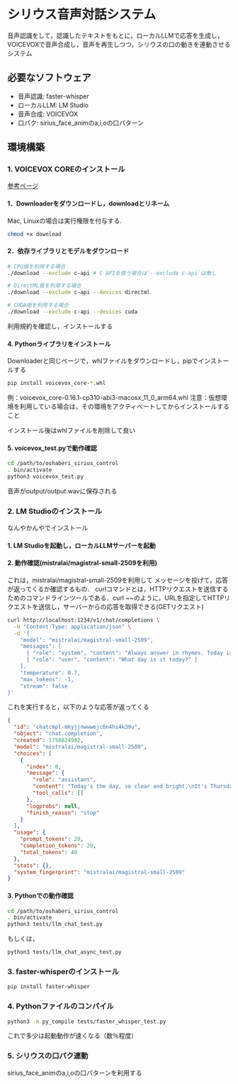 # シリウス音声対話システム

<!-- 実装すること -->
音声認識をして，認識したテキストをもとに，ローカルLLMで応答を生成し，
VOICEVOXで音声合成し，音声を再生しつつ，シリウスの口の動きを連動させるシステム

## 必要なソフトウェア
- 音声認識: faster-whisper
- ローカルLLM: LM Studio
- 音声合成: VOICEVOX
- 口パク: sirius_face_animのa,i,oの口パターン

## 環境構築
### 1. VOICEVOX COREのインストール
[参考ページ](https://github.com/VOICEVOX/voicevox_core/blob/main/docs/guide/user/usage.md)

#### 1．Downloaderをダウンロードし，downloadとリネーム
Mac, Linuxの場合は実行権限を付与する.
``` bash
chmod +x download
```

#### 2．依存ライブラリとモデルをダウンロード
``` bash
# CPU版を利用する場合
./download --exclude c-api # C APIを使う場合は`--exclude c-api`は無し

# DirectML版を利用する場合
./download --exclude c-api --devices directml

# CUDA版を利用する場合
./download --exclude c-api --devices cuda
```
利用規約を確認し，インストールする

#### 4. Pythonライブラリをインストール
Downloaderと同じページで，whlファイルをダウンロードし，pipでインストールする
``` bash
pip install voicevox_core-*.whl
```

例：voicevox_core-0.16.1-cp310-abi3-macosx_11_0_arm64.whl
注意：仮想環境を利用している場合は，その環境をアクティベートしてからインストールすること

インストール後はwhlファイルを削除して良い

#### 5. voicevox_test.pyで動作確認
``` bash
cd /path/to/oshaberi_sirius_control 
. bin/activate
python3 voicevox_test.py
```
音声がoutput/output.wavに保存される
### 2. LM Studioのインストール
なんやかんやでインストール
#### 1. LM Studioを起動し，ローカルLLMサーバーを起動
#### 2. 動作確認(mistralai/magistral-small-2509を利用)
これは，mistralai/magistral-small-2509を利用して
メッセージを投げて，応答が返ってくるか確認するもの．
curlコマンドとは，HTTPリクエストを送信するためのコマンドラインツールである．curl ~~のように，URLを指定してHTTPリクエストを送信し，サーバーからの応答を取得できる(GETリクエスト)
``` bash
curl http://localhost:1234/v1/chat/completions \
  -H "Content-Type: application/json" \
  -d '{
    "model": "mistralai/magistral-small-2509",
    "messages": [
      { "role": "system", "content": "Always answer in rhymes. Today is Thursday" },
      { "role": "user", "content": "What day is it today?" }
    ],
    "temperature": 0.7,
    "max_tokens": -1,
    "stream": false
}'
```
これを実行すると，以下のような応答が返ってくる
``` json
{
  "id": "chatcmpl-mkyjjnwwwejc6n4hs4k39u",
  "object": "chat.completion",
  "created": 1758824902,
  "model": "mistralai/magistral-small-2509",
  "choices": [
    {
      "index": 0,
      "message": {
        "role": "assistant",
        "content": "Today's the day, so clear and bright,\nIt's Thursday, the week's delight!",
        "tool_calls": []
      },
      "logprobs": null,
      "finish_reason": "stop"
    }
  ],
  "usage": {
    "prompt_tokens": 20,
    "completion_tokens": 20,
    "total_tokens": 40
  },
  "stats": {},
  "system_fingerprint": "mistralai/magistral-small-2509"
}
```
#### 3. Pythonでの動作確認
``` bash
cd /path/to/oshaberi_sirius_control
. bin/activate
python3 tests/llm_chat_test.py
```
もしくは， 
``` bash
python3 tests/llm_chat_async_test.py
```

### 3. faster-whisperのインストール
``` bash 
pip install faster-whisper
```

### 4. Pythonファイルのコンパイル
``` bash
python3 -m py_compile tests/faster_whisper_test.py
```
これで多少は起動動作が速くなる（数％程度）

### 5. シリウスの口パク連動
sirius_face_animのa,i,oの口パターンを利用する
